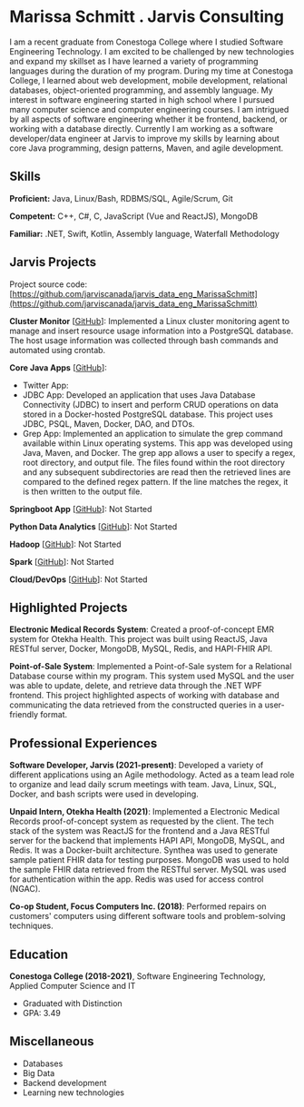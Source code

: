 # Marissa Schmitt . Jarvis Consulting

I am a recent graduate from Conestoga College where I studied Software Engineering Technology. I am excited to be challenged by new technologies and expand my skillset as I have learned a variety of programming languages during the duration of my program. During my time at Conestoga College, I learned about web development, mobile development, relational databases, object-oriented programming, and assembly language. My interest in software engineering started in high school where I pursued many computer science and computer engineering courses. I am intrigued by all aspects of software engineering whether it be frontend, backend, or working with a database directly. Currently I am working as a software developer/data engineer at Jarvis to improve my skills by learning about core Java programming, design patterns, Maven, and agile development.

## Skills

**Proficient:** Java, Linux/Bash, RDBMS/SQL, Agile/Scrum, Git

**Competent:** C++, C#, C, JavaScript (Vue and ReactJS), MongoDB

**Familiar:** .NET, Swift, Kotlin, Assembly language, Waterfall Methodology

## Jarvis Projects

Project source code: [https://github.com/jarviscanada/jarvis_data_eng_MarissaSchmitt](https://github.com/jarviscanada/jarvis_data_eng_MarissaSchmitt)


**Cluster Monitor** [[GitHub](https://github.com/jarviscanada/jarvis_data_eng_MarissaSchmitt/tree/master/linux_sql)]: Implemented a Linux cluster monitoring agent to manage and insert resource usage information into a PostgreSQL database. The host usage information was collected through bash commands and automated using crontab.

**Core Java Apps** [[GitHub](https://github.com/jarviscanada/jarvis_data_eng_MarissaSchmitt/tree/master/core_java)]:
      
  - Twitter App:
  - JDBC App: Developed an application that uses Java Database Connectivity (JDBC) to insert and perform CRUD operations on data stored in a Docker-hosted PostgreSQL database. This project uses JDBC, PSQL, Maven, Docker, DAO, and DTOs.
  - Grep App: Implemented an application to simulate the grep command available within Linux operating systems. This app was developed using Java, Maven, and Docker. The grep app allows a user to specify a regex, root directory, and output file. The files found within the root directory and any subsequent subdirectories are read then the retrieved lines are compared to the defined regex pattern. If the line matches the regex, it is then written to the output file.

**Springboot App** [[GitHub](https://github.com/jarviscanada/jarvis_data_eng_MarissaSchmitt/tree/master/springboot)]: Not Started

**Python Data Analytics** [[GitHub](https://github.com/jarviscanada/jarvis_data_eng_MarissaSchmitt/tree/master/python_data_anlytics)]: Not Started

**Hadoop** [[GitHub](https://github.com/jarviscanada/jarvis_data_eng_MarissaSchmitt/tree/master/hadoop)]: Not Started

**Spark** [[GitHub](https://github.com/jarviscanada/jarvis_data_eng_MarissaSchmitt/tree/master/spark)]: Not Started

**Cloud/DevOps** [[GitHub](https://github.com/jarviscanada/jarvis_data_eng_MarissaSchmitt/tree/master/cloud_devops)]: Not Started


## Highlighted Projects
**Electronic Medical Records System**: Created a proof-of-concept EMR system for Otekha Health. This project was built using ReactJS, Java RESTful server, Docker, MongoDB, MySQL, Redis, and HAPI-FHIR API.

**Point-of-Sale System**: Implemented a Point-of-Sale system for a Relational Database course within my program. This system used MySQL and the user was able to update, delete, and retrieve data through the .NET WPF frontend. This project highlighted aspects of working with database and communicating the data retrieved from the constructed queries in a user-friendly format.


## Professional Experiences

**Software Developer, Jarvis (2021-present)**: Developed a variety of different applications using an Agile methodology. Acted as a team lead role to organize and lead daily scrum meetings with team. Java, Linux, SQL, Docker, and bash scripts were used in developing.

**Unpaid Intern, Otekha Health (2021)**: Implemented a Electronic Medical Records proof-of-concept system as requested by the client. The tech stack of the system was ReactJS for the frontend and a Java RESTful server for the backend that implements HAPI API, MongoDB, MySQL, and Redis. It was a Docker-built architecture. Synthea was used to generate sample patient FHIR data for testing purposes. MongoDB was used to hold the sample FHIR data retrieved from the RESTful server. MySQL was used for authentication within the app. Redis was used for access control (NGAC).

**Co-op Student, Focus Computers Inc. (2018)**: Performed repairs on customers' computers using different software tools and problem-solving techniques. 


## Education
**Conestoga College (2018-2021)**, Software Engineering Technology, Applied Computer Science and IT
- Graduated with Distinction
- GPA: 3.49


## Miscellaneous
- Databases
- Big Data
- Backend development
- Learning new technologies